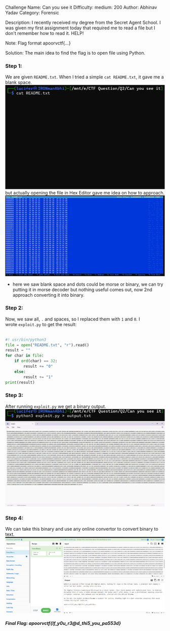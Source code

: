 Challenge Name: Can you see it
Difficulty: medium: 200
Author: Abhinav Yadav
Category: Forensic

Description: I recently received my degree from the Secret Agent School. I was given my first assignment today that required me to read a file but I don't remember how to read it. HELP!

Note: Flag format apoorvctf{...}

Solution:
The main idea to find the flag is to open file using Python.

### Step 1:

We are given `README.txt`. When I tried a simple `cat README.txt`, it gave me a blank space.
![](images/Pasted%20image%2020240324073848.png)
but actually opening the file in Hex Editor gave me idea on how to approach.
![](images/Pasted%20image%2020240324073919.png)

- here we saw blank space and dots could be morse or binary, we can try putting it in morse decoder but nothing useful comes out, now 2nd approach converting it into binary.

### Step 2:

Now, we saw all, `.` and spaces, so I replaced them with `1` and `0`. I wrote `exploit.py` to get the result:

```python

#! usr/bin/python3
file = open("README.txt", "r").read()
result = ""
for char in file:
	if ord(char) == 32:
		result += "0"
	else:
		result += "1"
print(result)
```

### Step 3:

After running `exploit.py` we get a binary output.
![](images/Pasted%20image%2020240324074525.png)
![](images/Pasted%20image%2020240324074617.png)

### Step 4:

We can take this binary and use any online convertor to convert binary to text.
![](images/Pasted%20image%2020240324075332.png)

##### Final Flag: apoorvctf{If_y0u_r3@d_thi5_you_pa553d}
